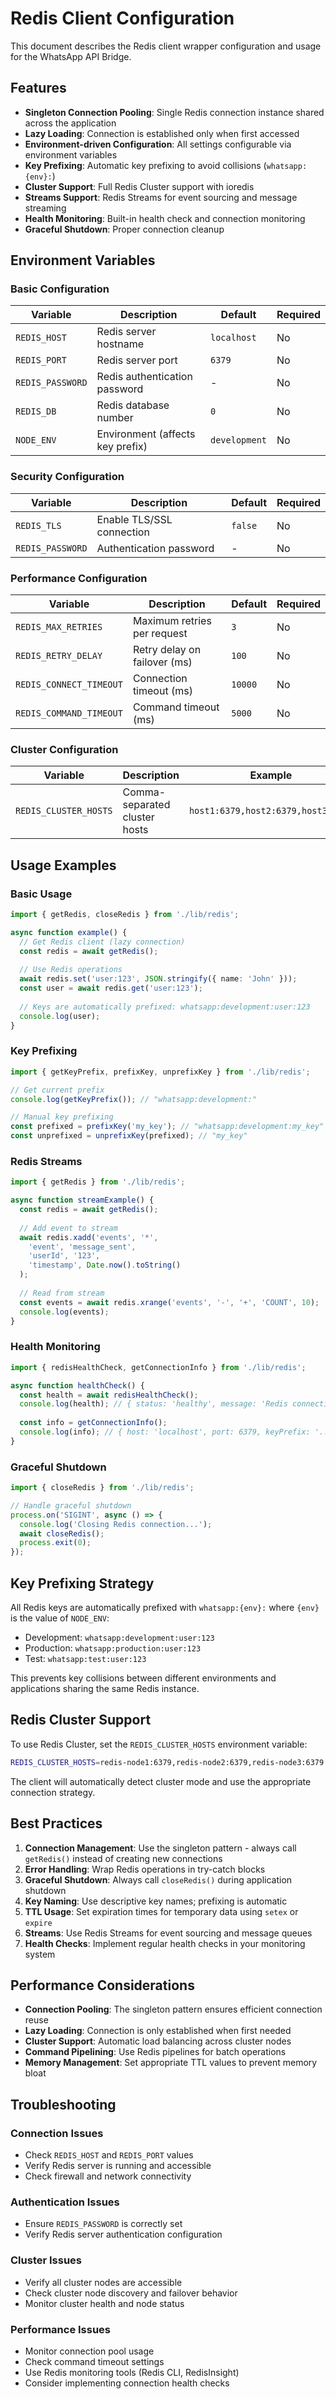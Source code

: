 # Redis Client Configuration

This document describes the Redis client wrapper configuration and usage for the WhatsApp API Bridge.

## Features

- **Singleton Connection Pooling**: Single Redis connection instance shared across the application
- **Lazy Loading**: Connection is established only when first accessed
- **Environment-driven Configuration**: All settings configurable via environment variables
- **Key Prefixing**: Automatic key prefixing to avoid collisions (`whatsapp:{env}:`)
- **Cluster Support**: Full Redis Cluster support with ioredis
- **Streams Support**: Redis Streams for event sourcing and message streaming
- **Health Monitoring**: Built-in health check and connection monitoring
- **Graceful Shutdown**: Proper connection cleanup

## Environment Variables

### Basic Configuration

| Variable | Description | Default | Required |
|----------|-------------|---------|----------|
| `REDIS_HOST` | Redis server hostname | `localhost` | No |
| `REDIS_PORT` | Redis server port | `6379` | No |
| `REDIS_PASSWORD` | Redis authentication password | - | No |
| `REDIS_DB` | Redis database number | `0` | No |
| `NODE_ENV` | Environment (affects key prefix) | `development` | No |

### Security Configuration

| Variable | Description | Default | Required |
|----------|-------------|---------|----------|
| `REDIS_TLS` | Enable TLS/SSL connection | `false` | No |
| `REDIS_PASSWORD` | Authentication password | - | No |

### Performance Configuration

| Variable | Description | Default | Required |
|----------|-------------|---------|----------|
| `REDIS_MAX_RETRIES` | Maximum retries per request | `3` | No |
| `REDIS_RETRY_DELAY` | Retry delay on failover (ms) | `100` | No |
| `REDIS_CONNECT_TIMEOUT` | Connection timeout (ms) | `10000` | No |
| `REDIS_COMMAND_TIMEOUT` | Command timeout (ms) | `5000` | No |

### Cluster Configuration

| Variable | Description | Example | Required |
|----------|-------------|---------|----------|
| `REDIS_CLUSTER_HOSTS` | Comma-separated cluster hosts | `host1:6379,host2:6379,host3:6379` | No |

## Usage Examples

### Basic Usage

```typescript
import { getRedis, closeRedis } from './lib/redis';

async function example() {
  // Get Redis client (lazy connection)
  const redis = await getRedis();
  
  // Use Redis operations
  await redis.set('user:123', JSON.stringify({ name: 'John' }));
  const user = await redis.get('user:123');
  
  // Keys are automatically prefixed: whatsapp:development:user:123
  console.log(user);
}
```

### Key Prefixing

```typescript
import { getKeyPrefix, prefixKey, unprefixKey } from './lib/redis';

// Get current prefix
console.log(getKeyPrefix()); // "whatsapp:development:"

// Manual key prefixing
const prefixed = prefixKey('my_key'); // "whatsapp:development:my_key"
const unprefixed = unprefixKey(prefixed); // "my_key"
```

### Redis Streams

```typescript
import { getRedis } from './lib/redis';

async function streamExample() {
  const redis = await getRedis();
  
  // Add event to stream
  await redis.xadd('events', '*', 
    'event', 'message_sent',
    'userId', '123',
    'timestamp', Date.now().toString()
  );
  
  // Read from stream
  const events = await redis.xrange('events', '-', '+', 'COUNT', 10);
  console.log(events);
}
```

### Health Monitoring

```typescript
import { redisHealthCheck, getConnectionInfo } from './lib/redis';

async function healthCheck() {
  const health = await redisHealthCheck();
  console.log(health); // { status: 'healthy', message: 'Redis connection is working' }
  
  const info = getConnectionInfo();
  console.log(info); // { host: 'localhost', port: 6379, keyPrefix: '...', isCluster: false }
}
```

### Graceful Shutdown

```typescript
import { closeRedis } from './lib/redis';

// Handle graceful shutdown
process.on('SIGINT', async () => {
  console.log('Closing Redis connection...');
  await closeRedis();
  process.exit(0);
});
```

## Key Prefixing Strategy

All Redis keys are automatically prefixed with `whatsapp:{env}:` where `{env}` is the value of `NODE_ENV`:

- Development: `whatsapp:development:user:123`
- Production: `whatsapp:production:user:123`
- Test: `whatsapp:test:user:123`

This prevents key collisions between different environments and applications sharing the same Redis instance.

## Redis Cluster Support

To use Redis Cluster, set the `REDIS_CLUSTER_HOSTS` environment variable:

```bash
REDIS_CLUSTER_HOSTS=redis-node1:6379,redis-node2:6379,redis-node3:6379
```

The client will automatically detect cluster mode and use the appropriate connection strategy.

## Best Practices

1. **Connection Management**: Use the singleton pattern - always call `getRedis()` instead of creating new connections
2. **Error Handling**: Wrap Redis operations in try-catch blocks
3. **Graceful Shutdown**: Always call `closeRedis()` during application shutdown
4. **Key Naming**: Use descriptive key names; prefixing is automatic
5. **TTL Usage**: Set expiration times for temporary data using `setex` or `expire`
6. **Streams**: Use Redis Streams for event sourcing and message queues
7. **Health Checks**: Implement regular health checks in your monitoring system

## Performance Considerations

- **Connection Pooling**: The singleton pattern ensures efficient connection reuse
- **Lazy Loading**: Connection is only established when first needed
- **Cluster Support**: Automatic load balancing across cluster nodes
- **Command Pipelining**: Use Redis pipelines for batch operations
- **Memory Management**: Set appropriate TTL values to prevent memory bloat

## Troubleshooting

### Connection Issues
- Check `REDIS_HOST` and `REDIS_PORT` values
- Verify Redis server is running and accessible
- Check firewall and network connectivity

### Authentication Issues
- Ensure `REDIS_PASSWORD` is correctly set
- Verify Redis server authentication configuration

### Cluster Issues
- Verify all cluster nodes are accessible
- Check cluster node discovery and failover behavior
- Monitor cluster health and node status

### Performance Issues
- Monitor connection pool usage
- Check command timeout settings
- Use Redis monitoring tools (Redis CLI, RedisInsight)
- Consider implementing connection health checks
